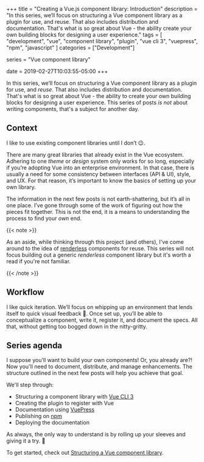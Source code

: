 +++
title = "Creating a Vue.js component library: Introduction"
description = "In this series, we’ll focus on structuring a Vue component library as a plugin for use, and reuse. That also includes distribution and documentation. That's what is so great about Vue - the ability create your own building blocks for designing a user experience."
tags = [
    "development", 
    "vue", 
    "component library",
    "plugin",
    "vue cli 3", 
    "vuepress",
    "npm", 
    "javascript"
]
categories = ["Development"]

series = "Vue component library"

date = 2019-02-27T10:03:55-05:00
+++

In this series, we’ll focus on structuring a Vue component library as a plugin for use, and _reuse_. That also includes distribution and documentation. That's what is so great about Vue - the ability to create your own building blocks for designing a user experience. This series of posts _is not_ about writing components, that's a subject for another day.

## Context

I like to use existing component libraries until I don’t 😉.

There are many great libraries that already exist in the Vue ecosystem. Adhering to one _theme_ or _design_ system only works for so long, especially if you’re adopting Vue into an enterprise environment. In that case, there is usually a need for some consistency between interfaces (API & UI), style, and UX. For that reason, it’s important to know the basics of setting up your own library.

The information in the next few posts is not earth-shattering, but it’s all in one place. I’ve gone through some of the work of figuring out how the pieces fit together. This is not the end, it is a means to understanding the process to find your _own_ end.

{{< note >}}

As an aside, while thinking through this project (and others), I've come around to the idea of [renderless](https://adamwathan.me/renderless-components-in-vuejs/) components for reuse. This series will not focus building out a generic _renderless_ component library but it's worth a read if you're not familiar.

{{< /note >}}

## Workflow

I like quick iteration. We’ll focus on whipping up an environment that lends itself to quick visual feedback :rocket:. Once set up, you’ll be able to conceptualize a component, write it, register it, and document the specs. All that, without getting too bogged down in the nitty-gritty.

## Series agenda

I suppose you'll want to build your own components! Or, you already are?! Now you'll need to document, distribute, and manage enhancements. The structure outlined in the next few posts will help you achieve that goal.

We'll step through:

- Structuring a component library with [Vue CLI 3](https://cli.vuejs.org/guide/)
- Creating the plugin to register with Vue
- Documentation using [VuePress](https://vuepress.vuejs.org/)
- Publishing on [npm](https://www.npmjs.com/)
- Deploying the documentation

As always, the only way to understand is by rolling up your sleeves and giving it a try. :tada:

To get started, check out [Structuring a Vue component library](/post/creating-vue-component-library-structure/).
